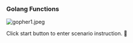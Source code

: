 ###  Golang Functions

![gopher1.jpeg](https://gitlab.bulutbilisimciler.com/bb-public/scenarios/-/raw/master/go/Assets/gopher1.jpeg)
  
Click start button to enter scenario instruction. 🚀  

